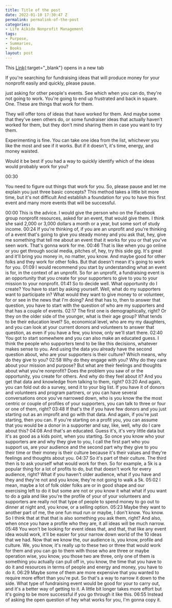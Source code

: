 ```yaml
---
title: Title of the post
date: 2022-01-10 17:30:47 Z
permalink: permalink-of-the-post
categories:
- Life Aikido Nonprofit Management
tags:
- Purpose,
- Summaries,
- Books
layout: post
---
```


This [Link](){:target="_blank"} opens in a new tab 

If you're searching for fundraising ideas that will produce money for your nonprofit easily and quickly, please pause. 

just asking for other people's events. See which when you can do, they're not going to work. You're going to end up frustrated and back in square. One. These are things that work for them.

They will offer tons of ideas that have worked for them. And maybe some that they've seen others do, or some fundraiser ideas that actually haven't worked for them, but they don't mind sharing them in case you want to try them. 

Experimenting is fine. You can take one idea from the list, whichever you like the most and see if it works. But if it doesn't, it's time, energy, and money waisted. 

Would it be best if you had a way to quickly identify which of the ideas would probably work for you?



00:30

You need to figure out things that work for you. So, please pause and let me explain you just three basic concepts? This method takes a little bit more time, but it's not difficult And establish a foundation for you to have this first event and many more events that will be successful.

00:00
This is the advice. I would give the person who on the Facebook group nonprofit resources, asked for an event, that would give them. I think she said 2,000 or 3,000 dollars a month or a year, but some sort of study income.
00:24
If you're thinking of, if you are an unprofit and you're thinking of a event that's going to give you steady money and you ask that, hey, give me something that tell me about an event that it works for you or that you've seen work. That's gonna work for me.
00:46
That is like when you go online or you get through social media, pitches of, hey, try this side gig. It's great and it'll bring you money in, no matter, you know. And maybe good for other folks and they work for other folks. But that doesn't mean it's going to work for you.
01:09
I would recommend you start by understanding what an event is for, in the context of an unprofit. So for an unprofit, a fundraising event is an opportunity that you create for your supporters to give to you to your mission to your nonprofit.
01:41
So to decide well. What opportunity do I create? You have to start by asking yourself. Well, what do my supporters want to participate in? What would they want to give money to or volunteer, for or see in the news that I'm doing? And that has to, then to answer that question, you have to start with the question of who are my supporters and that has a couple of events.
02:17
The first one is demographically, right? Or they on the older side of the younger, what is their age group? What tends to be their education level? So, economical level, who are my my daughters, and you can look at your current donors and volunteers to answer that question, as even if you have a few, you know, only we'll start there.
02:40
You got to start somewhere and you can also make an educated guess. I think the people who supporters tend to be like this decisions, whatever makes sense to you. And using the data you already have the second question about, who are your supporters is their culture? Which means, why do they give to you?
02:58
Why do they engage with you? Why do they care about your mission and purpose? But what are their feelings and thoughts about what you're nonprofit? Does the problem you saw of or the opportunity, you create for others. And why do they feel about it? And you get that data and knowledge from talking to them, right?
03:20
And again, you can fold out do a survey, send it to your big list. If you have it of donors and volunteers and program partners, or you can have several conversations once you've narrowed down, who is you know the the most centric or couple of profiles of your supporters, you can talk to three or four or one of them, right?
03:48
If that's the if you have few donors and you just starting out as an improfit and go with that data. And again, if you're just starting, then you can. If you're starting on a profit you, you can assume that you would be a donor in a supporter and say, like, well, why do I care about this?
04:08
And that's an educated. Guess it's, it's very little data but it's as good as a kids point, when you starting. So once you know who your supporters are and why they give to you, I call the first part who you support us, are your audience and the second part why they give to you their time or their money is their culture because it's their values and they're feelings and thoughts about you.
04:37
So it's part of their culture. The third then is to ask yourself what would work for then. So for example, a 5k is a popular thing for a lot of profits to do, but that doesn't work for every audience, right? What if you haven't older audience, what if you have and they and they're not and you know, they're not going to walk a 5k.
05:02
I mean, maybe a lot of folk older folks are or in good shape and our exercising left to do it but some are not or you know it what what if you want to do a gala and like you're the profile of your of your volunteers and supporters are really not that type of people to spend money to go out to dinner at night and, you know, or a selling option.
05:23
Maybe they want to another part of me, the one fun mud run or maybe, I don't know. You know. So I think that at that that is also something you ask them, right? And also, when once you have a profile who they are, it all ideas will be much narrow.
05:48
You won't be looking for event ideas that, and that, that like any event idea would work, it'll be easier for your narrow down world of the 10 ideas that we had. Now that we know the, our audience is, you know, profile and culture. We, you know, it's really up to these two or three that would work for them and you can go to them with those who are three or maybe operation wise, you know, you those two are three, only one of them is something you actually can pull off in, you know, the time that you have to do it and resources in terms of people and energy and money, you have to do it.
06:29
Maybe some of them are more expensive that you wanted to require more effort than you're put. So that's a way to narrow it down to the side. What type of fundraising event would be good for your to carry out, and it's a better way of getting to it. A little bit longer takes more effort but it's going to be more successful if you go through it like this.
06:55
Instead of asking the open question of hey what works for you, I'm gonna copy it.
